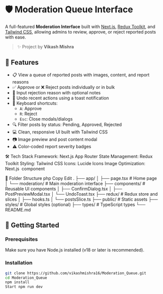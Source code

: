 # 🛡️ Moderation Queue Interface

A full-featured **Moderation Interface** built with [Next.js](https://nextjs.org), [Redux Toolkit](https://redux-toolkit.js.org/), and [Tailwind CSS](https://tailwindcss.com), allowing admins to review, approve, or reject reported posts with ease.

> ✨ Project by **Vikash Mishra**

## 🔧 Features

- 📋 View a queue of reported posts with images, content, and report reasons
- ✅ Approve or ❌ Reject posts individually or in bulk
- 💬 Input rejection reason with optional notes
- 🔄 Undo recent actions using a toast notification
- 🧠 Keyboard shortcuts:
  - `A`: Approve
  - `R`: Reject
  - `Esc`: Close modals/dialogs
- 🔍 Filter posts by status: Pending, Approved, Rejected
- 💻 Clean, responsive UI built with Tailwind CSS
- 📷 Image preview and post content modal
- ⚠️ Color-coded report severity badges

🛠️ Tech Stack
Framework: Next.js App Router
State Management: Redux Toolkit
Styling: Tailwind CSS
Icons: Lucide Icons
Image Optimization: Next.js <Image /> component

📂 Folder Structure
php
Copy
Edit
.
├── app/
│   ├── page.tsx             # Home page
│   └── moderation/          # Main moderation interface
├── components/              # Reusable UI components
│   ├── ConfirmDialog.tsx
│   ├── PostPreviewModal.tsx
│   └── UndoToast.tsx
├── redux/                   # Redux store and slices
│   ├── hooks.ts
│   └── postsSlice.ts
├── public/                  # Static assets
├── styles/                  # Global styles (optional)
├── types/                   # TypeScript types
└── README.md                

## 🚀 Getting Started

### Prerequisites

Make sure you have Node.js installed (v18 or later is recommended).

### Installation

```bash
git clone https://github.com/vikashmishra16/Moderation_Queue.git
cd Moderation_Queue
npm install
Start npm run dev